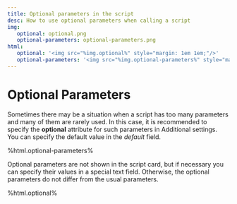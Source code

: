 ```yaml
---
title: Optional parameters in the script
desc: How to use optional parameters when calling a script
img:
   optional: optional.png
   optional-parameters: optional-parameters.png
html:
   optional: '<img src="%img.optional%" style="margin: 1em 1em;"/>'
   optional-parameters: '<img src="%img.optional-parameters%" style="margin: 1em 1em;"/>'
---
```

# Optional Parameters

Sometimes there may be a situation when a script has too many parameters and many of them are rarely used. In this case, it is recommended to specify the **optional** attribute for such parameters in Additional settings. You can specify the default value in the *default* field.

%html.optional-parameters%

Optional parameters are not shown in the script card, but if necessary you can specify their values in a special text field. Otherwise, the optional parameters do not differ from the usual parameters.

%html.optional%
